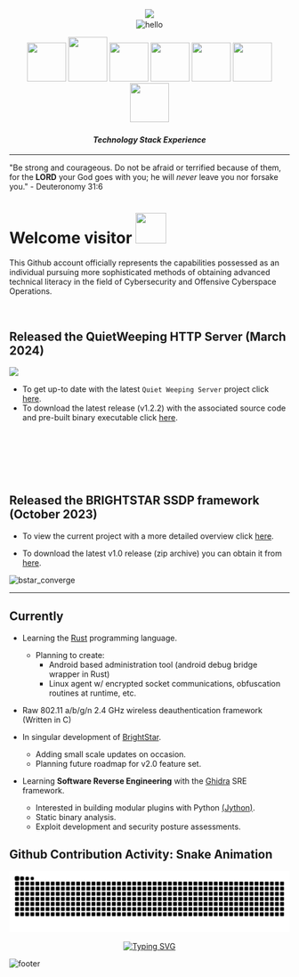 <div align="center">
    <img src="https://capsule-render.vercel.app/api?type=venom&height=300&color=gradient&text=PlatinumVoyager&animation=twinkling"/>
</div>

<div align="center">
    <img src="https://komarev.com/ghpvc/?username=PlatinumVoyager&label=PROFILE+VIEWS&style=flat&abbreviated=true" alt="hello"/>
    <p></p>
</div>

<div align="center">
    <img src="https://cdn.jsdelivr.net/gh/devicons/devicon@latest/icons/vscode/vscode-original-wordmark.svg" height="70px" width="70px"/>
    <img src="https://cdn.jsdelivr.net/gh/devicons/devicon@latest/icons/c/c-original.svg" height="80px" width="70px"/>
    <img src="https://cdn.jsdelivr.net/gh/devicons/devicon@latest/icons/cplusplus/cplusplus-original.svg" height="70px" width="70px"/>
    <img src="https://cdn.jsdelivr.net/gh/devicons/devicon@latest/icons/python/python-original-wordmark.svg" height="70px" width="70px"/>
    <img src="https://cdn.jsdelivr.net/gh/devicons/devicon@latest/icons/linux/linux-original.svg" height="70px" width="70px"/>
    <img src="https://cdn.jsdelivr.net/gh/devicons/devicon@latest/icons/debian/debian-original-wordmark.svg" height="70px" width="70px"/>
    <img src="https://cdn.jsdelivr.net/gh/devicons/devicon@latest/icons/android/android-original-wordmark.svg" height="70px" width="70px"/>
    <h4><i>Technology Stack Experience</i></h4>
</div>
<hr>
<p align="left">"Be strong and courageous. Do not be afraid or terrified because of them, for the <b>LORD</b> your God goes with you; he will <i>never</i> leave you nor forsake you." - Deuteronomy 31:6</p>
 
# Welcome visitor <img src="https://github.com/user-attachments/assets/4bcaf57e-b71a-4ede-bfc1-4eef610dadc2" height="55px" width="55px">

This Github account officially represents the capabilities possessed as an individual pursuing more sophisticated methods of obtaining advanced technical literacy in the field of Cybersecurity and Offensive Cyberspace Operations.

<br>

## Released the QuietWeeping HTTP Server (March 2024)
<!-- <img src="https://github.com/PlatinumVoyager/PlatinumVoyager/assets/116006542/4a4178d3-08f6-4d35-a1bb-ea9047eb3fd4"> -->

<img src="https://github.com/PlatinumVoyager/PlatinumVoyager/assets/116006542/a44f574c-35ae-450c-9708-2fe09e5892da" align="left">

<!-- HELLO THERE ;) <img src="https://github.com/PlatinumVoyager/PlatinumVoyager/assets/116006542/4a4178d3-08f6-4d35-a1bb-ea9047eb3fd4" align="right"> -->

</br>

* To get up-to date with the latest `Quiet Weeping Server` project click <a href="https://github.com/PlatinumVoyager/QuietWeeper" title="Official QuietWeeper HTTP Server Github repository">here</a>.
* To download the latest release (v1.2.2) with the associated source code and pre-built binary executable click <a href="https://github.com/PlatinumVoyager/QuietWeeper/releases/tag/v1.2.2" title="Official QuietWeeper v1.2.2 release">here</a>.

</br>
</br>
</br>
</br>
</br>

## Released the BRIGHTSTAR SSDP framework (October 2023)

* <p>To view the current project with a more detailed overview click <a href="https://github.com/PlatinumVoyager/BrightStar">here</a>.</p>
* <p>To download the latest v1.0 release (zip archive) you can obtain it from <a href="https://github.com/PlatinumVoyager/BrightStar/releases/tag/v1.0">here</a>.</p>

![bstar_converge](https://github.com/PlatinumVoyager/PlatinumVoyager/assets/116006542/c5786883-6e0b-47e5-94e8-d892f2166631)

<hr>

## Currently

* Learning the [Rust](https://www.rust-lang.org/) programming language.
  * Planning to create:
    * Android based administration tool (android debug bridge wrapper in Rust)
    * Linux agent w/ encrypted socket communications, obfuscation routines at runtime, etc.

* Raw 802.11 a/b/g/n 2.4 GHz wireless deauthentication framework (Written in C)

* In singular development of [BrightStar](https://github.com/PlatinumVoyager/BrightStar).
  * Adding small scale updates on occasion.
  * Planning future roadmap for v2.0 feature set.
 
* Learning **Software Reverse Engineering** with the [Ghidra](https://ghidra-sre.org/) SRE framework.
  * Interested in building modular plugins with Python [(]()[Jython](https://www.jython.org/)[)]().
  * Static binary analysis.
  * Exploit development and security posture assessments.

## Github Contribution Activity: Snake Animation

![Snake animation](https://github.com/PlatinumVoyager/PlatinumVoyager/blob/output/github-contribution-grid-snake.svg)

<div align="center">
    <a href="https://git.io/typing-svg"><img src="https://readme-typing-svg.demolab.com?font=Fira+Code&size=15&pause=1000&color=00F70E&background=000000&width=435&lines=%22Mess+with+the+best%2C+die+like+the+rest.%22" alt="Typing SVG" /></a>
</div>

![footer](https://capsule-render.vercel.app/api?type=waving&height=100&color=gradient&animation=twinkling&textBg=false&section=footer&strokeWidth=30)
